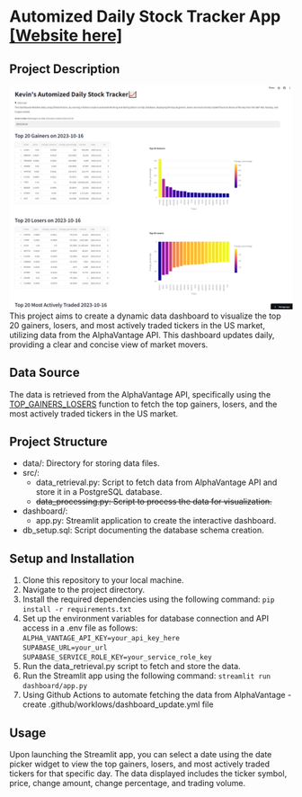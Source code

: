 # Automized Daily Stock Tracker App [[Website here]](https://mysqlfinancialdatabase-3oest9jb8p63gsf2fyqdxb.streamlit.app/)
## Project Description
<img src="images/Financedb_strmlit.png">
This project aims to create a dynamic data dashboard to visualize the top 20 gainers, losers, and most actively traded tickers in the US market, utilizing data from the AlphaVantage API. This dashboard updates daily, providing a clear and concise view of market movers.

## Data Source

The data is retrieved from the AlphaVantage API, specifically using the [TOP_GAINERS_LOSERS](https://www.alphavantage.co/documentation/#gainer-loser) function to fetch the top gainers, losers, and the most actively traded tickers in the US market.

## Project Structure

- data/: Directory for storing data files.
- src/:
  - data_retrieval.py: Script to fetch data from AlphaVantage API and store it in a PostgreSQL database.
  - <s>data_processing.py: Script to process the data for visualization.</s>
- dashboard/:
  - app.py: Streamlit application to create the interactive dashboard.
- db_setup.sql: Script documenting the database schema creation.

## Setup and Installation

1. Clone this repository to your local machine.
2. Navigate to the project directory.
3. Install the required dependencies using the following command:
   `pip install -r requirements.txt`
4. Set up the environment variables for database connection and API access in a .env file as follows:
   `ALPHA_VANTAGE_API_KEY=your_api_key_here` <br>
    `SUPABASE_URL=your_url` <br>
    `SUPABASE_SERVICE_ROLE_KEY=your_service_role_key`<br>
5. Run the data_retrieval.py script to fetch and store the data.
6. Run the Streamlit app using the following command:
   `streamlit run dashboard/app.py`
7. Using Github Actions to automate fetching the data from AlphaVantage - create .github/worklows/dashboard_update.yml file

## Usage

Upon launching the Streamlit app, you can select a date using the date picker widget to view the top gainers, losers, and most actively traded tickers for that specific day. The data displayed includes the ticker symbol, price, change amount, change percentage, and trading volume.
